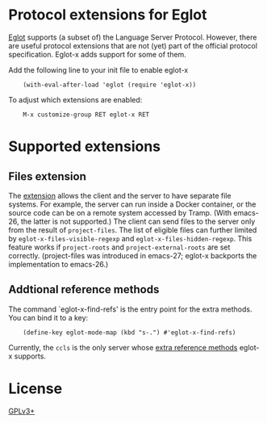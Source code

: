 # Protocol extensions for Eglot

[Eglot][eglot] supports (a subset of) the Language Server Protocol.
However, there are useful protocol extensions that are not (yet) part
of the official protocol specification.  Eglot-x adds support for some
of them.

Add the following line to your init file to enable eglot-x

```elisp
    (with-eval-after-load 'eglot (require 'eglot-x))
```
To adjust which extensions are enabled:

```
    M-x customize-group RET eglot-x RET
```

# Supported extensions

## Files extension

The [extension][xfiles] allows the client and the server to have
separate file systems.  For example, the server can run inside a
Docker container, or the source code can be on a remote system
accessed by Tramp.  (With emacs-26, the latter is not supported.)  The
client can send files to the server only from the result of
`project-files`.  The list of eligible files can further limited by
`eglot-x-files-visible-regexp` and `eglot-x-files-hidden-regexp`.
This feature works if `project-roots` and `project-external-roots` are
set correctly.  (project-files was introduced in emacs-27; eglot-x
backports the implementation to emacs-26.)

## Addtional reference methods

The command `eglot-x-find-refs' is the entry point for the extra
methods.  You can bind it to a key:

```elisp
    (define-key eglot-mode-map (kbd "s-.") #'eglot-x-find-refs)
```

Currently, the `ccls` is the only server whose [extra reference
methods][ccls-refs] eglot-x supports.

# License

[GPLv3+][gpl]

[eglot]: https://github.com/joaotavora/eglot/
[xfiles]: https://github.com/sourcegraph/language-server-protocol/blob/master/extension-files.md
[gpl]: COPYING
[ccls-refs]: https://github.com/MaskRay/ccls/wiki/LSP-Extensions